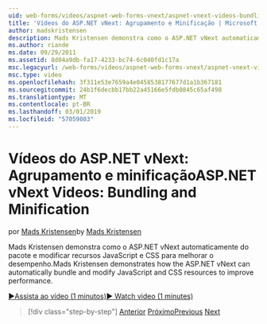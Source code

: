 ```yaml
---
uid: web-forms/videos/aspnet-web-forms-vnext/aspnet-vnext-videos-bundling-and-minification
title: 'Vídeos do ASP.NET vNext: Agrupamento e Minificação | Microsoft Docs'
author: madskristensen
description: Mads Kristensen demonstra como o ASP.NET vNext automaticamente do pacote e modificar recursos JavaScript e CSS para melhorar o desempenho.
ms.author: riande
ms.date: 09/29/2011
ms.assetid: 8d04a9db-fa17-4233-bc74-6c040fd1c17a
msc.legacyurl: /web-forms/videos/aspnet-web-forms-vnext/aspnet-vnext-videos-bundling-and-minification
msc.type: video
ms.openlocfilehash: 3f311e53e7659a4e0458538177677d1a1b367181
ms.sourcegitcommit: 24b1f6decbb17bb22a45166e5fdb0845c65af498
ms.translationtype: MT
ms.contentlocale: pt-BR
ms.lasthandoff: 03/01/2019
ms.locfileid: "57059803"
---
```

<a name="aspnet-vnext-videos-bundling-and-minification"></a><span data-ttu-id="14c63-103">Vídeos do ASP.NET vNext: Agrupamento e minificação</span><span class="sxs-lookup"><span data-stu-id="14c63-103">ASP.NET vNext Videos: Bundling and Minification</span></span>
====================
<span data-ttu-id="14c63-104">por [Mads Kristensen](https://github.com/madskristensen)</span><span class="sxs-lookup"><span data-stu-id="14c63-104">by [Mads Kristensen](https://github.com/madskristensen)</span></span>

<span data-ttu-id="14c63-105">Mads Kristensen demonstra como o ASP.NET vNext automaticamente do pacote e modificar recursos JavaScript e CSS para melhorar o desempenho.</span><span class="sxs-lookup"><span data-stu-id="14c63-105">Mads Kristensen demonstrates how the ASP.NET vNext can automatically bundle and modify JavaScript and CSS resources to improve performance.</span></span>

[<span data-ttu-id="14c63-106">&#9654;Assista ao vídeo (1 minutos)</span><span class="sxs-lookup"><span data-stu-id="14c63-106">&#9654; Watch video (1 minutes)</span></span>](https://channel9.msdn.com/Blogs/ASP-NET-Site-Videos/aspnet-vnext-videos-bundling-and-minification)

> [!div class="step-by-step"]
> <span data-ttu-id="14c63-107">[Anterior](aspnet-45-web-forms-strong-typed-data-controls.md)
> [Próximo](getting-started-with-the-next-version-of-aspnet.md)</span><span class="sxs-lookup"><span data-stu-id="14c63-107">[Previous](aspnet-45-web-forms-strong-typed-data-controls.md)
[Next](getting-started-with-the-next-version-of-aspnet.md)</span></span>
